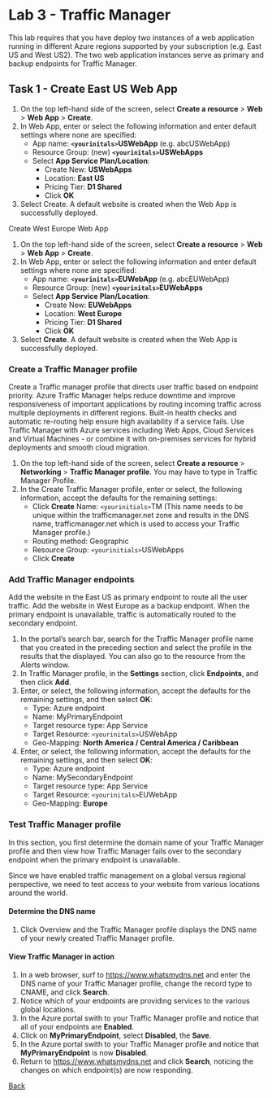 # Lab 3 - Traffic Manager
This lab requires that you have deploy two instances of a web application running in different Azure regions supported by your subscription (e.g. East US and West US2). The two web application instances serve as primary and backup endpoints for Traffic Manager.

## Task 1 - Create East US Web App
1)	On the top left-hand side of the screen, select **Create a resource** > **Web** > **Web App** > **Create**.
2)	In Web App, enter or select the following information and enter default settings where none are specified:
    * App name: **`<yourinitals>`USWebApp** (e.g. abcUSWebApp)
    * Resource Group: (new)  **`<yourinitals>`USWebApps**
    * Select **App Service Plan/Location**:
        * Create New: **USWebApps**
        * Location: **East US**
        * Pricing Tier: **D1 Shared**
        * Click **OK**
3)	Select Create.  A default website is created when the Web App is successfully deployed.

Create West Europe Web App
1)	On the top left-hand side of the screen, select **Create a resource** > **Web** > **Web App** > **Create**.
2)	In Web App, enter or select the following information and enter default settings where none are specified:
    * App name: **`<yourinitals>`EUWebApp** (e.g. abcEUWebApp)
    * Resource Group: (new)  **`<yourinitals>`EUWebApps**
    * Select **App Service Plan/Location**:
        * Create New: **EUWebApps**
        * Location: **West Europe**
        * Pricing Tier: **D1 Shared**
        * Click **OK**
3)	Select **Create**.  A default website is created when the Web App is successfully deployed. 

### Create a Traffic Manager profile
Create a Traffic manager profile that directs user traffic based on endpoint priority.  Azure Traffic Manager helps reduce downtime and improve responsiveness of important applications by routing incoming traffic across multiple deployments in different regions. Built-in health checks and automatic re-routing help ensure high availability if a service fails. Use Traffic Manager with Azure services including Web Apps, Cloud Services and Virtual Machines - or combine it with on-premises services for hybrid deployments and smooth cloud migration.
1)	On the top left-hand side of the screen, select **Create a resource** > **Networking** > **Traffic Manager profile**. You may have to type in Traffic Manager Profile.
2)	In the Create Traffic Manager profile, enter or select, the following information, accept the defaults for the remaining settings:
    * Click **Create**
      Name: `<yourinitials>`TM (This name needs to be unique within the trafficmanager.net zone and results in the DNS name, trafficmanager.net which is used to access your Traffic Manager profile.)
    * Routing method: Geographic
    * Resource Group: `<yourinitials>`USWebApps
    * Click **Create**

### Add Traffic Manager endpoints
Add the website in the East US as primary endpoint to route all the user traffic. Add the website in West Europe as a backup endpoint. When the primary endpoint is unavailable, traffic is automatically routed to the secondary endpoint.
1)	In the portal’s search bar, search for the Traffic Manager profile name that you created in the preceding section and select the profile in the results that the displayed.  You can also go to the resource from the Alerts window.
2)	In Traffic Manager profile, in the **Settings** section, click **Endpoints**, and then click **Add**.
3)	Enter, or select, the following information, accept the defaults for the remaining settings, and then select **OK**:
    * Type: Azure endpoint
    * Name: MyPrimaryEndpoint
    * Target resource type: App Service
    * Target Resource: `<yourinitals>`USWebApp
    * Geo-Mapping: **North America / Central America / Caribbean**
4)	Enter, or select, the following information, accept the defaults for the remaining settings, and then select **OK**:
    * Type: Azure endpoint
    * Name: MySecondaryEndpoint
    * Target resource type: App Service
    * Target Resource: `<yourinitals>`EUWebApp
    * Geo-Mapping: **Europe**
 

### Test Traffic Manager profile
In this section, you first determine the domain name of your Traffic Manager profile and then view how Traffic Manager fails over to the secondary endpoint when the primary endpoint is unavailable.

Since we have enabled traffic management on a global versus regional perspective, we need to test access to your website from various locations around the world.


#### Determine the DNS name
1.	Click Overview and the Traffic Manager profile displays the DNS name of your newly created Traffic Manager profile.

#### View Traffic Manager in action
1)	In a web browser, surf to https://www.whatsmydns.net and enter the DNS name of your Traffic Manager profile, change the record type to CNAME, and click **Search**.
2) Notice which of your endpoints are providing services to the various global locations.
3) In the Azure portal swith to your Traffic Manager profile and notice that all of your endpoints are **Enabled**.
4) Click on **MyPrimaryEndpoint**, select **Disabled**, the **Save**.
5) In the Azure portal swith to your Traffic Manager profile and notice that **MyPrimaryEndpoint** is now **Disabled**.
6) Return to https://www.whatsmydns.net and click **Search**, noticing the changes on which endpoint(s) are now responding.


[Back](index.md)